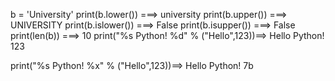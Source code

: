 b = 'University'
print(b.lower()) ===> university
print(b.upper()) ===> UNIVERSITY
print(b.islower()) ===> False
print(b.isupper()) ===> False
print(len(b)) ===> 10
print("%s Python! %d" % ("Hello",123))==> Hello Python! 123

print("%s Python! %x" % ("Hello",123))==> Hello Python! 7b
